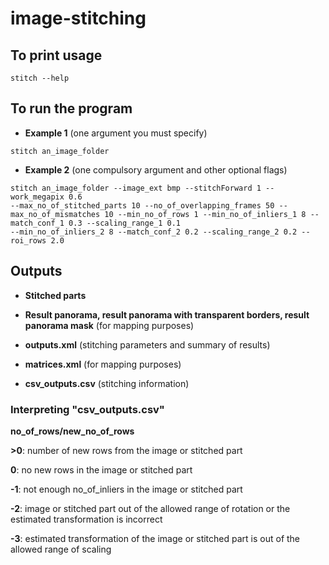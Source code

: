 # image-stitching

## To print usage

`stitch --help`

## To run the program

* **Example 1** (one argument you must specify)

`stitch an_image_folder`

* **Example 2** (one compulsory argument and other optional flags)

```
stitch an_image_folder --image_ext bmp --stitchForward 1 --work_megapix 0.6
--max_no_of_stitched_parts 10 --no_of_overlapping_frames 50 --max_no_of_mismatches 10 --min_no_of_rows 1 --min_no_of_inliers_1 8 --match_conf_1 0.3 --scaling_range_1 0.1
--min_no_of_inliers_2 8 --match_conf_2 0.2 --scaling_range_2 0.2 --roi_rows 2.0
```

## Outputs

* **Stitched parts**

* **Result panorama, result panorama with transparent borders, result panorama mask** (for mapping purposes)

* **outputs.xml** (stitching parameters and summary of results)

* **matrices.xml** (for mapping purposes) 

* **csv_outputs.csv** (stitching information)

### Interpreting "csv_outputs.csv"

**no_of_rows/new_no_of_rows**

**>0**: number of new rows from the image or stitched part

**0**: no new rows in the image or stitched part

**-1**: not enough no_of_inliers in the image or stitched part

**-2**: image or stitched part out of the allowed range of rotation or the estimated transformation is incorrect

**-3**: estimated transformation of the image or stitched part is out of the allowed range of scaling
